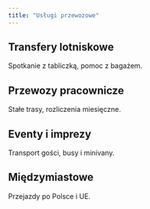 ```yaml
---
title: "Usługi przewozowe"
---
```

## Transfery lotniskowe
Spotkanie z tabliczką, pomoc z bagażem.
## Przewozy pracownicze
Stałe trasy, rozliczenia miesięczne.
## Eventy i imprezy
Transport gości, busy i minivany.
## Międzymiastowe
Przejazdy po Polsce i UE.
